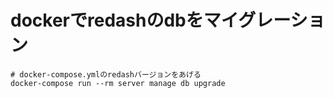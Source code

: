 # dockerでredashのdbをマイグレーション

    # docker-compose.ymlのredashバージョンをあげる
    docker-compose run --rm server manage db upgrade
